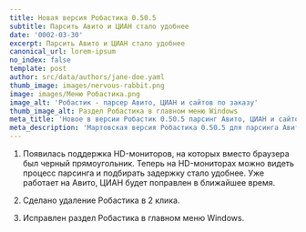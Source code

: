 ```yaml
---
title: Новая версия Робастика 0.50.5
subtitle: Парсить Авито и ЦИАН стало удобнее
date: '0002-03-30'
excerpt: Парсить Авито и ЦИАН стало удобнее
canonical_url: lorem-ipsum
no_index: false
template: post
author: src/data/authors/jane-doe.yaml
thumb_image: images/nervous-rabbit.png
image: images/Меню Робастика.png
image_alt: 'Робастик - парсер Авито, ЦИАН и сайтов по заказу'
thumb_image_alt: Раздел Робастика в главном меню Windows
meta_title: 'Новое в версии Робастик 0.50.5 парсинг Авито, ЦИАН и сайтов по заказу'
meta_description: 'Мартовская версия Робастика 0.50.5 для парсинга Авито, ЦИАН и сайтов по заказу'
---
```

1.  Появилась поддержка HD-мониторов, на которых вместо браузера был черный прямоугольник. Теперь на HD-мониторах можно видеть процесс парсинга и подбирать задержку стало удобнее. Уже работает на Авито, ЦИАН будет поправлен в ближайшее время.

2.  Сделано удаление Робастика в 2 клика.

3.  Исправлен раздел Робастика в главном меню Windows.
